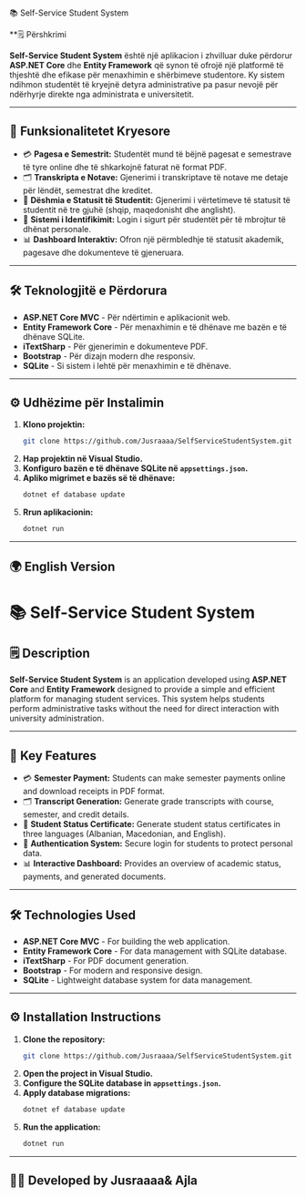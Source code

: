 
📚 Self-Service Student System

**🗒️ Përshkrimi

**Self-Service Student System** është një aplikacion i zhvilluar duke përdorur **ASP.NET Core** dhe **Entity Framework** që synon të ofrojë një platformë të thjeshtë dhe efikase për menaxhimin e shërbimeve studentore. Ky sistem ndihmon studentët të kryejnë detyra administrative pa pasur nevojë për ndërhyrje direkte nga administrata e universitetit.

---

## 🚀 Funksionalitetet Kryesore

- 💳 **Pagesa e Semestrit:** Studentët mund të bëjnë pagesat e semestrave të tyre online dhe të shkarkojnë faturat në format PDF.
- 🗂️ **Transkripta e Notave:** Gjenerimi i transkriptave të notave me detaje për lëndët, semestrat dhe kreditet.
- 📝 **Dëshmia e Statusit të Studentit:** Gjenerimi i vërtetimeve të statusit të studentit në tre gjuhë (shqip, maqedonisht dhe anglisht).
- 🔐 **Sistemi i Identifikimit:** Login i sigurt për studentët për të mbrojtur të dhënat personale.
- 📊 **Dashboard Interaktiv:** Ofron një përmbledhje të statusit akademik, pagesave dhe dokumenteve të gjeneruara.

---

## 🛠️ Teknologjitë e Përdorura

- **ASP.NET Core MVC** - Për ndërtimin e aplikacionit web.
- **Entity Framework Core** - Për menaxhimin e të dhënave me bazën e të dhënave SQLite.
- **iTextSharp** - Për gjenerimin e dokumenteve PDF.
- **Bootstrap** - Për dizajn modern dhe responsiv.
- **SQLite** - Si sistem i lehtë për menaxhimin e të dhënave.

---

## ⚙️ Udhëzime për Instalimin

1. **Klono projektin:**
   ```bash
   git clone https://github.com/Jusraaaa/SelfServiceStudentSystem.git
   ```
2. **Hap projektin në Visual Studio.**
3. **Konfiguro bazën e të dhënave SQLite në `appsettings.json`.**
4. **Apliko migrimet e bazës së të dhënave:**
   ```bash
   dotnet ef database update
   ```
5. **Rrun aplikacionin:**
   ```bash
   dotnet run
   ```

---

## 🌍 English Version

# 📚 Self-Service Student System

## 🗒️ Description

**Self-Service Student System** is an application developed using **ASP.NET Core** and **Entity Framework** designed to provide a simple and efficient platform for managing student services. This system helps students perform administrative tasks without the need for direct interaction with university administration.

---

## 🚀 Key Features

- 💳 **Semester Payment:** Students can make semester payments online and download receipts in PDF format.
- 🗂️ **Transcript Generation:** Generate grade transcripts with course, semester, and credit details.
- 📝 **Student Status Certificate:** Generate student status certificates in three languages (Albanian, Macedonian, and English).
- 🔐 **Authentication System:** Secure login for students to protect personal data.
- 📊 **Interactive Dashboard:** Provides an overview of academic status, payments, and generated documents.

---

## 🛠️ Technologies Used

- **ASP.NET Core MVC** - For building the web application.
- **Entity Framework Core** - For data management with SQLite database.
- **iTextSharp** - For PDF document generation.
- **Bootstrap** - For modern and responsive design.
- **SQLite** - Lightweight database system for data management.

---

## ⚙️ Installation Instructions

1. **Clone the repository:**
   ```bash
   git clone https://github.com/Jusraaaa/SelfServiceStudentSystem.git
   ```
2. **Open the project in Visual Studio.**
3. **Configure the SQLite database in `appsettings.json`.**
4. **Apply database migrations:**
   ```bash
   dotnet ef database update
   ```
5. **Run the application:**
   ```bash
   dotnet run
   ```

---

## 👩‍💻 Developed by **Jusraaaa**& **Ajla**

